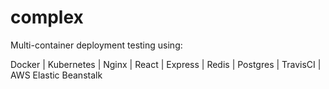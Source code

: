 # complex
Multi-container deployment testing using:

Docker |
Kubernetes |
Nginx |
React |
Express |
Redis |
Postgres |
TravisCI |
AWS Elastic Beanstalk

                 

